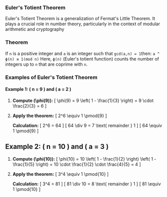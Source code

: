 ### Euler's Totient Theorem
Euler's Totient Theorem is a generalization of Fermat's Little Theorem. It plays a crucial role in 
number theory, particularly in the context of modular arithmetic and cryptography

### Theorem
If `n` is a positive integer and `a` is an integer such that `gcd(a,n) = 1`then:
`a ^ ϕ(n) ≡ 1(mod n)`
Here, `ϕ(n)` (Euler's totient function) counts the number of integers up to `n` that are coprime with `n`.

### Examples of Euler's Totient Theorem

#### Example 1: \( n = 9 \) and \( a = 2 \)

1. **Compute \(\phi(9)\):**
   \[
   \phi(9) = 9 \left( 1 - \frac{1}{3} \right) = 9 \cdot \frac{2}{3} = 6
   \]

2. **Apply the theorem:**
   \[
   2^6 \equiv 1 \pmod{9}
   \]

   **Calculation:**
   \[
   2^6 = 64
   \]
   \[
   64 \div 9 = 7 \text{ remainder } 1
   \]
   \[
   64 \equiv 1 \pmod{9}
   \]

## Example 2: \( n = 10 \) and \( a = 3 \)

1. **Compute \(\phi(10)\):**
   \[
   \phi(10) = 10 \left( 1 - \frac{1}{2} \right) \left( 1 - \frac{1}{5} \right) = 10 \cdot \frac{1}{2} \cdot \frac{4}{5} = 4
   \]

2. **Apply the theorem:**
   \[
   3^4 \equiv 1 \pmod{10}
   \]

   **Calculation:**
   \[
   3^4 = 81
   \]
   \[
   81 \div 10 = 8 \text{ remainder } 1
   \]
   \[
   81 \equiv 1 \pmod{10}
   \]

